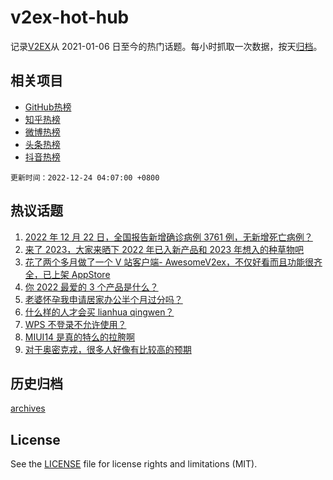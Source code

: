 # v2ex-hot-hub

 记录[V2EX](https://www.v2ex.com/)从 2021-01-06 日至今的热门话题。每小时抓取一次数据，按天[归档](archives)。
 
 ## 相关项目

- [GitHub热榜](https://github.com/lonnyzhang423/github-hot-hub)
- [知乎热榜](https://github.com/lonnyzhang423/zhihu-hot-hub)
- [微博热榜](https://github.com/lonnyzhang423/weibo-hot-hub)
- [头条热榜](https://github.com/lonnyzhang423/toutiao-hot-hub)
- [抖音热榜](https://github.com/lonnyzhang423/douyin-hot-hub)


 `更新时间：2022-12-24 04:07:00 +0800`

## 热议话题

1. [2022 年 12 月 22 日，全国报告新增确诊病例 3761 例，无新增死亡病例？](https://www.v2ex.com/t/904290)
1. [来了 2023，大家来晒下 2022 年已入新产品和 2023 年想入的种草物吧](https://www.v2ex.com/t/904249)
1. [花了两个多月做了一个 V 站客户端- AwesomeV2ex，不仅好看而且功能很齐全，已上架 AppStore](https://www.v2ex.com/t/904226)
1. [你 2022 最爱的 3 个产品是什么？](https://www.v2ex.com/t/904256)
1. [老婆怀孕我申请居家办公半个月过分吗？](https://www.v2ex.com/t/904239)
1. [什么样的人才会买 lianhua qingwen？](https://www.v2ex.com/t/904257)
1. [WPS 不登录不允许使用？](https://www.v2ex.com/t/904314)
1. [MIUI14 是真的特么的拉胯啊](https://www.v2ex.com/t/904289)
1. [对于奥密克戎，很多人好像有比较高的预期](https://www.v2ex.com/t/904296)

## 历史归档

[archives](archives)

## License

See the [LICENSE](LICENSE) file for license rights and limitations (MIT).
